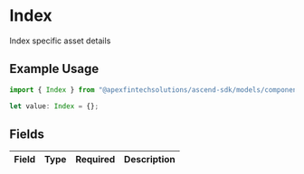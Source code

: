 # Index

Index specific asset details

## Example Usage

```typescript
import { Index } from "@apexfintechsolutions/ascend-sdk/models/components";

let value: Index = {};
```

## Fields

| Field       | Type        | Required    | Description |
| ----------- | ----------- | ----------- | ----------- |